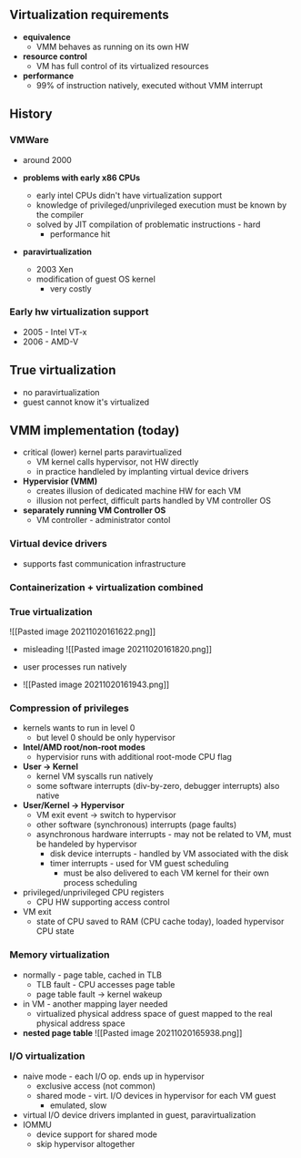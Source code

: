 ## Virtualization requirements
- **equivalence**
	- VMM behaves as running on its own HW
- **resource control**
	- VM has full control of its virtualized resources
- **performance**
	- 99% of instruction natively, executed without VMM interrupt

## History
### VMWare
- around 2000
- **problems with early x86 CPUs**
	- early intel CPUs didn't have virtualization support
	- knowledge of privileged/unprivileged execution must be known by the compiler
	- solved by JIT compilation of problematic instructions - hard
		- performance hit

- **paravirtualization**
	- 2003 Xen
	- modification of guest OS kernel
		- very costly

### Early hw virtualization support
- 2005 - Intel VT-x
- 2006 - AMD-V

## True virtualization
- no paravirtualization
- guest cannot know it's virtualized


## VMM implementation (today)
- critical (lower) kernel parts paravirtualized
	- VM kernel calls hypervisor, not HW directly
	- in practice handleled by implanting virtual device drivers
- **Hypervisior (VMM)**
	- creates illusion of dedicated machine HW for each VM
	- illusion not perfect, difficult parts handled by VM controller OS
- **separately running VM Controller OS**
	- VM controller - administrator contol

### Virtual device drivers
- supports fast communication infrastructure

### Containerization + virtualization combined

### True virtualization
![[Pasted image 20211020161622.png]]
- misleading
![[Pasted image 20211020161820.png]]

- user processes run natively
- ![[Pasted image 20211020161943.png]]


### Compression of privileges
- kernels wants to run in level 0
	- but level 0 should be only hypervisor
- **Intel/AMD root/non-root modes**
	- hypervisior runs with additional root-mode CPU flag
- **User -> Kernel**
	- kernel VM syscalls run natively
	- some software interrupts (div-by-zero, debugger interrupts) also native
- **User/Kernel -> Hypervisor**
	- VM exit event -> switch to hypervisor
	- other software (synchronous) interrupts (page faults)
	- asynchronous  hardware interrupts - may not be related to VM, must be handeled by hypervisor
		- disk device interrupts - handled by VM associated with the disk
		- timer interrupts - used for VM guest scheduling
			- must be also delivered to each VM kernel for their own process scheduling
- privileged/unprivileged CPU registers
	- CPU HW supporting access control
- VM exit
	- state of CPU saved to RAM (CPU cache today), loaded hypervisor CPU state

### Memory virtualization
- normally - page table, cached in TLB
	- TLB fault - CPU accesses page table
	- page table fault -> kernel wakeup
- in VM - another mapping layer needed
	- virtualized physical address space of guest mapped to the real physical address space
- **nested page table**
	![[Pasted image 20211020165938.png]]
	
### I/O virtualization
- naive mode - each I/O op. ends up in hypervisor
	- exclusive access (not common)
	- shared mode - virt. I/O devices in hypervisor for each VM guest
		- emulated, slow
- virtual I/O device drivers implanted in guest, paravirtualization
- IOMMU
	- device support for shared mode
	- skip hypervisor altogether


